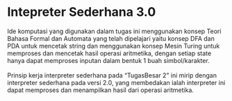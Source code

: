 <h1>Intepreter Sederhana 3.0</h1>

Ide komputasi yang digunakan dalam tugas ini menggunakan konsep Teori Bahasa Formal dan Automata yang telah dipelajari yaitu konsep DFA dan PDA untuk mencetak string dan menggunakan konsep Mesin Turing untuk memproses dan mencetak hasil operasi aritmetika, dengan setiap state hanya dapat memproses inputan dalam bentuk 1 buah simbol/karakter.
<br><br>Prinsip kerja interpreter sederhana pada “TugasBesar 2” ini mirip dengan interpreter sederhana pada versi 2.0, yang membedakan ialah interpreter ini dapat memproses dan menampilkan hasil dari operasi aritmetika.
